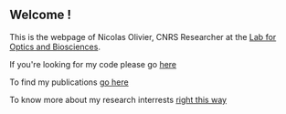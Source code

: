 ## Welcome !

This is the webpage of Nicolas Olivier, CNRS Researcher at the [Lab for Optics and Biosciences](https://portail.polytechnique.edu/lob/fr).

If you're looking for my code please go [here](https://github.com/NOLab)

To find my publications [go here](https://scholar.google.com/citations?user=1Ro9PnQAAAAJ)

To know more about my  research interrests [right this way](https://nolab.github.io/Hello-World/research.html)
